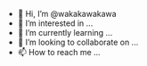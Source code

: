 - 👋 Hi, I’m @wakakawakawa
- 👀 I’m interested in ...
- 🌱 I’m currently learning ...
- 💞️ I’m looking to collaborate on ...
- 📫 How to reach me ...

<!---
wakakawakawa/wakakawakawa is a ✨ special ✨ repository because its `README.md` (this file) appears on your GitHub profile.
You can click the Preview link to take a look at your changes.
--->
